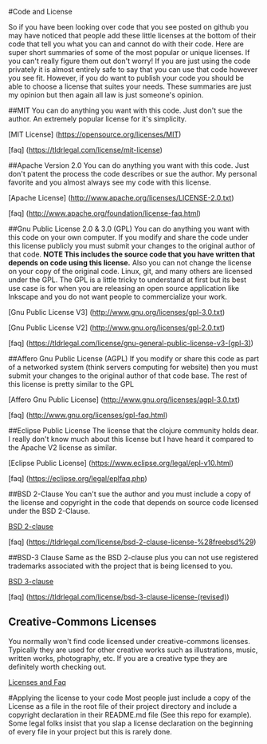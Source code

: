 #Code and License

So if you have been looking over code that you see posted on github you may have noticed that 
people add these little licenses at the bottom of their code that tell you what you can and cannot 
do with their code. Here are super short summaries of some of the most popular or unique licenses.
If you can't really figure them out don't worry! If you are just using the code privately it is almost
entirely safe to say that you can use that code however you see fit. However, if you do want to publish your
code you should be able to choose a license that suites your needs. These summaries are just my opinion but then again 
all law is just someone's opinion.


##MIT
You can do anything you want with this code. Just don't sue the author. An extremely popular license for it's simplicity.

[MIT License] (https://opensource.org/licenses/MIT)

[faq] (https://tldrlegal.com/license/mit-license)

##Apache Version 2.0
You can do anything you want with this code. Just don't patent the process the code describes or sue the author. My personal favorite and you almost always see my code with this license.

[Apache License] (http://www.apache.org/licenses/LICENSE-2.0.txt)

[faq] (http://www.apache.org/foundation/license-faq.html)

##Gnu Public License 2.0 & 3.0 (GPL)
You can do anything you want with this code on your own computer. If you modify and share the code under this license publicly you must submit your changes to the original author of that code. **NOTE This includes the source code that you have written that depends on code using this license.** Also you can not change the license on your copy of the original code. Linux, git, and many others are licensed under the GPL. The GPL is a little tricky to understand at first but its best use case is for when you are releasing an open source application like Inkscape and you do not want people to commercialize your work.

[Gnu Public License V3] (http://www.gnu.org/licenses/gpl-3.0.txt)

[Gnu Public License V2] (http://www.gnu.org/licenses/gpl-2.0.txt)

[faq] (https://tldrlegal.com/license/gnu-general-public-license-v3-(gpl-3))

##Affero Gnu Public License (AGPL)
If you modify or share this code as part of a networked system (think servers computing for website) then you must submit your changes to the original author of that code base. The rest of this license is pretty similar to the GPL

[Affero Gnu Public License] (http://www.gnu.org/licenses/agpl-3.0.txt)

[faq] (http://www.gnu.org/licenses/gpl-faq.html)

##Eclipse Public License
The license that the clojure community holds dear. I really don't know much about this license but I have heard it compared to the Apache V2 license as similar.

[Eclipse Public License] (https://www.eclipse.org/legal/epl-v10.html)

[faq] (https://eclipse.org/legal/eplfaq.php)

##BSD 2-Clause 
You can't sue the author and you must include a copy of the license and copyright in the code that depends on source code licensed under the BSD 2-Clause.

[BSD 2-clause](https://github.com/TimothyStiles/cs284/blob/master/documents/license-templates/bsd-2-clause.txt)

[faq] (https://tldrlegal.com/license/bsd-2-clause-license-%28freebsd%29)

##BSD-3 Clause
Same as the BSD 2-clause plus you can not use registered trademarks associated with the project that is being licensed to you.

[BSD 3-clause](https://github.com/TimothyStiles/cs284/blob/master/documents/license-templates/bsd-3-clause.txt)

[faq] (https://tldrlegal.com/license/bsd-3-clause-license-(revised))

## Creative-Commons Licenses
You normally won't find code licensed under creative-commons licenses. Typically they are used for other creative works such as illustrations, music, written works, photography, etc. If you are a creative type they are definitely worth checking out.

[Licenses and Faq](https://creativecommons.org/licenses/)

#Applying the license to your code
Most people just include a copy of the License as a file in the root file of their project directory and include a copyright declaration in their README.md file (See this repo for example). Some legal folks insist that you slap a license declaration on the beginning of every file in your project but this is rarely done.
